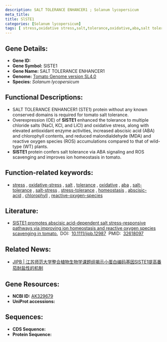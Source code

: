 ```yaml
---
description: SALT TOLERANCE ENHANCER1 ; Solanum lycopersicum
meta_title:
title: SlSTE1
categories: [Solanum lycopersicum]
tags: [ stress,oxidative stress,salt,tolerance,oxidative,aba,salt tolerance,salt stress,stress tolerance,homeostasis,abscisic acid,chlorophyll,reactive oxygen species ]
---
```


## Gene Details:
- **Gene ID:**	[]()
- **Gene Symbol:** SlSTE1
- **Gene Name:** SALT TOLERANCE ENHANCER1
- **Genome:** [Tomato Genome version SL4.0](https://solgenomics.net/organism/solanum_lycopersicum/genome)
- **Species:** *Solanum lycopersicum*

## Functional Descriptions:
   - SALT TOLERANCE ENHANCER1 (STE1) protein without any known conserved domains is required for tomato salt tolerance.
   - Overexpression (OE) of **SlSTE1** enhanced the tolerance to multiple chloride salts (NaCl, KCl, and LiCl) and oxidative stress, along with elevated antioxidant enzyme activities, increased abscisic acid (ABA) and chlorophyll contents, and reduced malondialdehyde (MDA) and reactive oxygen species (ROS) accumulations compared to that of wild-type (WT) plants.
   - **SlSTE1** protein confers salt tolerance via ABA signaling and ROS scavenging and improves ion homeostasis in tomato.

## Function-related keywords:
   - [stress](/tags/stress/)&nbsp;,&nbsp;[oxidative-stress](/tags/oxidative-stress/)&nbsp;,&nbsp;[salt](/tags/salt/)&nbsp;,&nbsp;[tolerance](/tags/tolerance/)&nbsp;,&nbsp;[oxidative](/tags/oxidative/)&nbsp;,&nbsp;[aba](/tags/aba/)&nbsp;,&nbsp;[salt-tolerance](/tags/salt-tolerance/)&nbsp;,&nbsp;[salt-stress](/tags/salt-stress/)&nbsp;,&nbsp;[stress-tolerance](/tags/stress-tolerance/)&nbsp;,&nbsp;[homeostasis](/tags/homeostasis/)&nbsp;,&nbsp;[abscisic-acid](/tags/abscisic-acid/)&nbsp;,&nbsp;[chlorophyll](/tags/chlorophyll/)&nbsp;,&nbsp;[reactive-oxygen-species](/tags/reactive-oxygen-species/)

## Literature:
   - [SlSTE1 promotes abscisic acid-dependent salt stress-responsive pathways via improving ion homeostasis and reactive oxygen species scavenging in tomato.]( https://onlinelibrary.wiley.com/doi/10.1111/jipb.12987)&nbsp;&nbsp;DOI:&nbsp;&nbsp;[10.1111/jipb.12987](https://onlinelibrary.wiley.com/doi/10.1111/jipb.12987)&nbsp;&nbsp;PMID:&nbsp;&nbsp;[32618097](https://pubmed.ncbi.nlm.nih.gov/32618097/)

## Related News:
   - [JIPB | 江苏师范大学整合植物生物学课题组揭示小蛋白编码基因SlSTE1提高番茄耐盐性的机制](https://mp.weixin.qq.com/s?__biz=MzIyOTY2NDYyNQ==&mid=2247497770&idx=4&sn=acd00dec408f9e9d9b5b911275ef047b&chksm=e8bd8a34dfca03226259760f97b47fd90fd4d22a92c60ee4d611350e1b0252884235265c573e&scene=27#wechat_redirect)

## Gene Resources:
- **NCBI ID:**  [AK329679](https://www.ncbi.nlm.nih.gov/gene/?term=AK329679)
- **UniProt accessions:** [](https://www.uniprot.org/uniprotkb//entry)



## Sequences:
- **CDS Sequence:**
- **Protein Sequence:**
